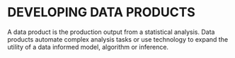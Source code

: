 # DEVELOPING DATA PRODUCTS

A data product is the production output from a statistical analysis. Data products automate complex analysis tasks or use technology to expand the utility of a data informed model, algorithm or inference. 
